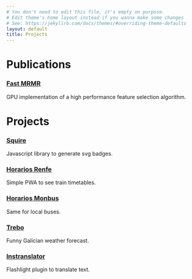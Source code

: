 ```yaml
---
# You don't need to edit this file, it's empty on purpose.
# Edit theme's home layout instead if you wanna make some changes
# See: https://jekyllrb.com/docs/themes/#overriding-theme-defaults
layout: default
title: Projects
---
```

# Publications 
### [Fast MRMR](http://onlinelibrary.wiley.com/doi/10.1002/int.21833/full)
GPU implementation of a high performance feature selection algorithm.

# Projects
### [Squire](https://iagolast.github.io/squire-core/)
Javascript library to generate svg badges.

### [Horarios Renfe](https://iagolast.github.io/renfehorarios)
Simple PWA to see train timetables.

### [Horarios Monbus](https://iagolast.github.io/monbus)
Same for local buses.

### [Trebo](https://play.google.com/store/apps/details?id=com.matchandgo.trebo)
Funny Galician weather forecast.

### [Instranslator](https://flashlight.nateparrott.com/plugin/Instranslator)
Flashlight plugin to translate text. 